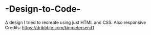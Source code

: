 # -Design-to-Code-
A design I tried to recreate using just HTML and CSS. Also responsive 
Credits: https://dribbble.com/kimpetersend1
